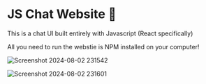 # JS Chat Website 💬 

This is a chat UI built entirely with Javascript (React specifically)

All you need to run the webstie is NPM installed on your computer!



![Screenshot 2024-08-02 231542](https://github.com/user-attachments/assets/ac8611aa-8c7b-4c15-8fad-93d796abee46)

![Screenshot 2024-08-02 231601](https://github.com/user-attachments/assets/c6d66d84-0b2c-4b4a-bfef-447b4e0dbda3)
